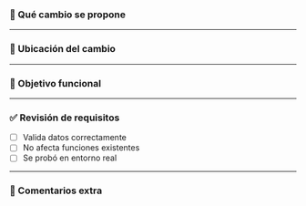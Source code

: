 ### 📄 Qué cambio se propone

<!-- Breve resumen de la función o bloque que se modifica o crea -->

---

### 🔗 Ubicación del cambio

<!-- Ej: reemplazardatoscontrato.gs, función validarYCompletarDatos -->

---

### 🎯 Objetivo funcional

<!-- Qué busca resolver o automatizar con este cambio -->

---

### ✅ Revisión de requisitos

- [ ] Valida datos correctamente
- [ ] No afecta funciones existentes
- [ ] Se probó en entorno real

---

### 💬 Comentarios extra

<!-- Ej: Se agregó validación para evitar que campos vacíos detonen errores al generar PDF -->
